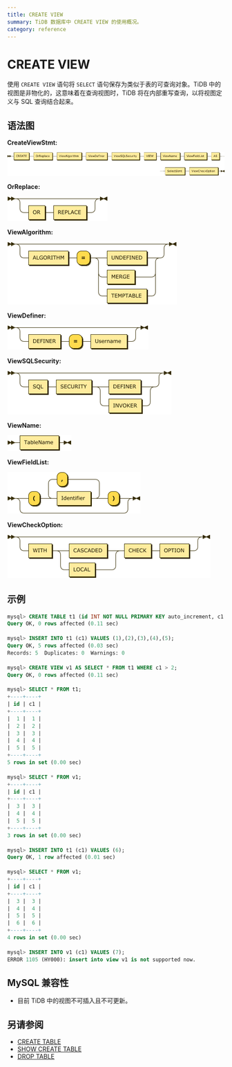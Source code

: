 ```yaml
---
title: CREATE VIEW
summary: TiDB 数据库中 CREATE VIEW 的使用概况。
category: reference
---
```


# CREATE VIEW

使用 `CREATE VIEW` 语句将 `SELECT` 语句保存为类似于表的可查询对象。TiDB 中的视图是非物化的，这意味着在查询视图时，TiDB 将在内部重写查询，以将视图定义与 SQL 查询结合起来。

## 语法图

**CreateViewStmt:**

![CreateViewStmt](/media/sqlgram/CreateViewStmt.png)

**OrReplace:**

![OrReplace](/media/sqlgram/OrReplace.png)

**ViewAlgorithm:**

![ViewAlgorithm](/media/sqlgram/ViewAlgorithm.png)

**ViewDefiner:**

![ViewDefiner](/media/sqlgram/ViewDefiner.png)

**ViewSQLSecurity:**

![ViewSQLSecurity](/media/sqlgram/ViewSQLSecurity.png)

**ViewName:**

![ViewName](/media/sqlgram/ViewName.png)

**ViewFieldList:**

![ViewFieldList](/media/sqlgram/ViewFieldList.png)

**ViewCheckOption:**

![ViewCheckOption](/media/sqlgram/ViewCheckOption.png)

## 示例

```sql
mysql> CREATE TABLE t1 (id INT NOT NULL PRIMARY KEY auto_increment, c1 INT NOT NULL);
Query OK, 0 rows affected (0.11 sec)

mysql> INSERT INTO t1 (c1) VALUES (1),(2),(3),(4),(5);
Query OK, 5 rows affected (0.03 sec)
Records: 5  Duplicates: 0  Warnings: 0

mysql> CREATE VIEW v1 AS SELECT * FROM t1 WHERE c1 > 2;
Query OK, 0 rows affected (0.11 sec)

mysql> SELECT * FROM t1;
+----+----+
| id | c1 |
+----+----+
|  1 |  1 |
|  2 |  2 |
|  3 |  3 |
|  4 |  4 |
|  5 |  5 |
+----+----+
5 rows in set (0.00 sec)

mysql> SELECT * FROM v1;
+----+----+
| id | c1 |
+----+----+
|  3 |  3 |
|  4 |  4 |
|  5 |  5 |
+----+----+
3 rows in set (0.00 sec)

mysql> INSERT INTO t1 (c1) VALUES (6);
Query OK, 1 row affected (0.01 sec)

mysql> SELECT * FROM v1;
+----+----+
| id | c1 |
+----+----+
|  3 |  3 |
|  4 |  4 |
|  5 |  5 |
|  6 |  6 |
+----+----+
4 rows in set (0.00 sec)

mysql> INSERT INTO v1 (c1) VALUES (7);
ERROR 1105 (HY000): insert into view v1 is not supported now.
```

## MySQL 兼容性

* 目前 TiDB 中的视图不可插入且不可更新。

## 另请参阅

* [CREATE TABLE](/v3.0/reference/sql/statements/create-table.md)
* [SHOW CREATE TABLE](/v3.0/reference/sql/statements/show-create-table.md)
* [DROP TABLE](/v3.0/reference/sql/statements/drop-table.md)